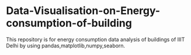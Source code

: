 # Data-Visualisation-on-Energy-consumption-of-building
This repository is for energy consumption data analysis of buildings of IIIT Delhi by using pandas,matplotlib,numpy,seaborn.

